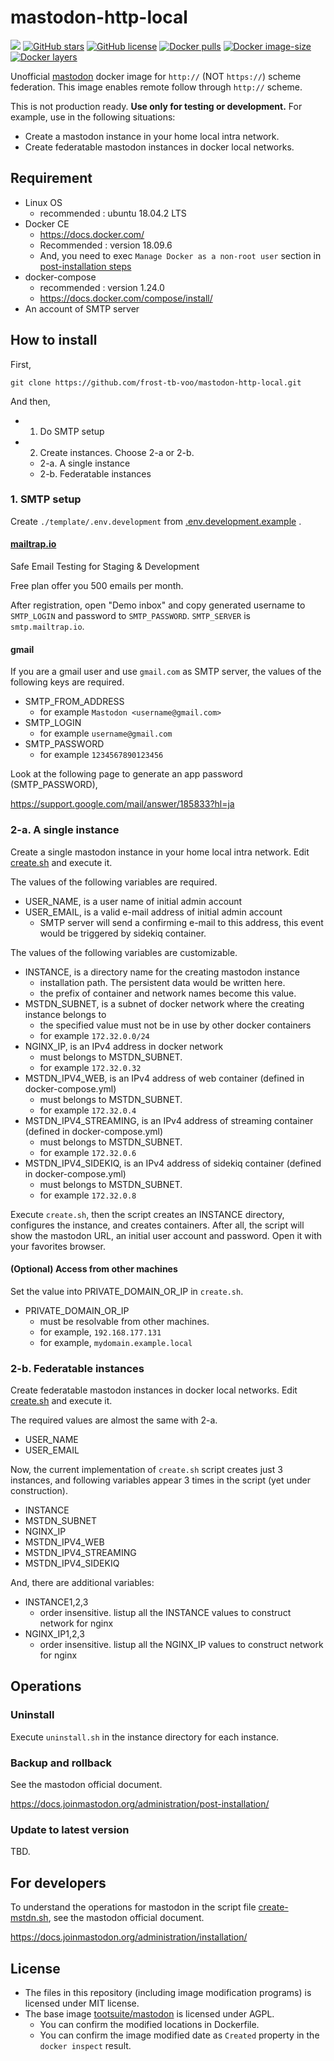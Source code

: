 # mastodon-http-local
[![](https://img.shields.io/travis/frost-tb-voo/mastodon-http-local/master.svg?style=flat-square)](https://travis-ci.org/frost-tb-voo/mastodon-http-local/)
[![GitHub stars](https://img.shields.io/github/stars/frost-tb-voo/mastodon-http-local.svg?style=flat-square)](https://github.com/frost-tb-voo/mastodon-http-local/stargazers)
[![GitHub license](https://img.shields.io/github/license/frost-tb-voo/mastodon-http-local.svg?style=flat-square)](https://github.com/frost-tb-voo/mastodon-http-local/blob/master/LICENSE)
[![Docker pulls](https://img.shields.io/docker/pulls/novsyama/mastodon-http-local.svg?style=flat-square)](https://hub.docker.com/r/novsyama/mastodon-http-local)
[![Docker image-size](https://img.shields.io/docker/image-size/novsyama/mastodon-http-local.svg?style=flat-square)](https://hub.docker.com/r/novsyama/mastodon-http-local)
[![Docker layers](https://img.shields.io/microbadger/layers/novsyama/mastodon-http-local.svg?style=flat-square)](https://microbadger.com/images/novsyama/mastodon-http-local)

Unofficial [mastodon](https://github.com/tootsuite/mastodon) docker image for `http://` (NOT `https://`) scheme federation.
This image enables remote follow through `http://` scheme.

This is not production ready.
**Use only for testing or development.**
For example, use in the following situations:

- Create a mastodon instance in your home local intra network.
- Create federatable mastodon instances in docker local networks.

## Requirement

- Linux OS
  - recommended : ubuntu 18.04.2 LTS
- Docker CE
  - https://docs.docker.com/
  - Recommended : version 18.09.6
  - And, you need to exec `Manage Docker as a non-root user` section in [post-installation steps](https://docs.docker.com/engine/install/linux-postinstall/)
- docker-compose
  - recommended : version 1.24.0
  - https://docs.docker.com/compose/install/
- An account of SMTP server

## How to install
First, 

```
git clone https://github.com/frost-tb-voo/mastodon-http-local.git
```

And then,

- 1. Do SMTP setup
- 2. Create instances. Choose 2-a or 2-b.
  - 2-a. A single instance
  - 2-b. Federatable instances

### 1. SMTP setup
Create `./template/.env.development` from [.env.development.example](./template/.env.development.example) .

#### [mailtrap.io](https://mailtrap.io)
Safe Email Testing for Staging & Development

Free plan offer you 500 emails per month. 

After registration, open "Demo inbox" and copy generated username to `SMTP_LOGIN` and password to `SMTP_PASSWORD`. `SMTP_SERVER` is `smtp.mailtrap.io`.

#### gmail
If you are a gmail user and use `gmail.com` as SMTP server, the values of the following keys are required.

- SMTP_FROM_ADDRESS
  - for example `Mastodon <username@gmail.com>`
- SMTP_LOGIN
  - for example `username@gmail.com`
- SMTP_PASSWORD
  - for example `1234567890123456`

Look at the following page to generate an app password (SMTP_PASSWORD),

https://support.google.com/mail/answer/185833?hl=ja

### 2-a. A single instance
Create a single mastodon instance in your home local intra network.
Edit [create.sh](./single/create.sh) and execute it.

The values of the following variables are required.

- USER_NAME, is a user name of initial admin account
- USER_EMAIL, is a valid e-mail address of initial admin account
  - SMTP server will send a confirming e-mail to this address, this event would be triggered by sidekiq container.

The values of the following variables are customizable.

- INSTANCE, is a directory name for the creating mastodon instance
  - installation path. The persistent data would be written here.
  - the prefix of container and network names become this value.
- MSTDN_SUBNET, is a subnet of docker network where the creating instance belongs to
  - the specified value must not be in use by other docker containers
  - for example `172.32.0.0/24`
- NGINX_IP, is an IPv4 address in docker network
  - must belongs to MSTDN_SUBNET.
  - for example `172.32.0.32`
- MSTDN_IPV4_WEB, is an IPv4 address of web container (defined in docker-compose.yml)
  - must belongs to MSTDN_SUBNET.
  - for example `172.32.0.4`
- MSTDN_IPV4_STREAMING, is an IPv4 address of streaming container (defined in docker-compose.yml)
  - must belongs to MSTDN_SUBNET.
  - for example `172.32.0.6`
- MSTDN_IPV4_SIDEKIQ, is an IPv4 address of sidekiq container (defined in docker-compose.yml)
  - must belongs to MSTDN_SUBNET.
  - for example `172.32.0.8`

Execute `create.sh`, then the script creates an INSTANCE directory, configures the instance, and creates containers. After all, the script will show the mastodon URL, an initial user account and password. Open it with your favorites browser.

#### (Optional) Access from other machines
Set the value into PRIVATE_DOMAIN_OR_IP in `create.sh`.

- PRIVATE_DOMAIN_OR_IP
  - must be resolvable from other machines.
  - for example, `192.168.177.131`
  - for example, `mydomain.example.local`

### 2-b. Federatable instances
Create federatable mastodon instances in docker local networks.
Edit [create.sh](./federated/create.sh) and execute it.

The required values are almost the same with 2-a.

- USER_NAME
- USER_EMAIL

Now, the current implementation of `create.sh` script creates just 3 instances, and following variables appear 3 times in the script (yet under construction).

- INSTANCE
- MSTDN_SUBNET
- NGINX_IP
- MSTDN_IPV4_WEB
- MSTDN_IPV4_STREAMING
- MSTDN_IPV4_SIDEKIQ

And, there are additional variables:

- INSTANCE1,2,3
  - order insensitive. listup all the INSTANCE values to construct network for nginx
- NGINX_IP1,2,3
  - order insensitive. listup all the NGINX_IP values to construct network for nginx

## Operations

### Uninstall
Execute `uninstall.sh` in the instance directory for each instance.

### Backup and rollback
See the mastodon official document.

https://docs.joinmastodon.org/administration/post-installation/

### Update to latest version
TBD.

## For developers
To understand the operations for mastodon in the script file [create-mstdn.sh](./single/create-mstdn.sh), see the mastodon official document.

https://docs.joinmastodon.org/administration/installation/

## License

- The files in this repository (including image modification programs) is licensed under MIT license.
- The base image [tootsuite/mastodon](https://github.com/tootsuite/mastodon) is licensed under AGPL.
  - You can confirm the modified locations in Dockerfile.
  - You can confirm the image modified date as `Created` property in the `docker inspect` result.

